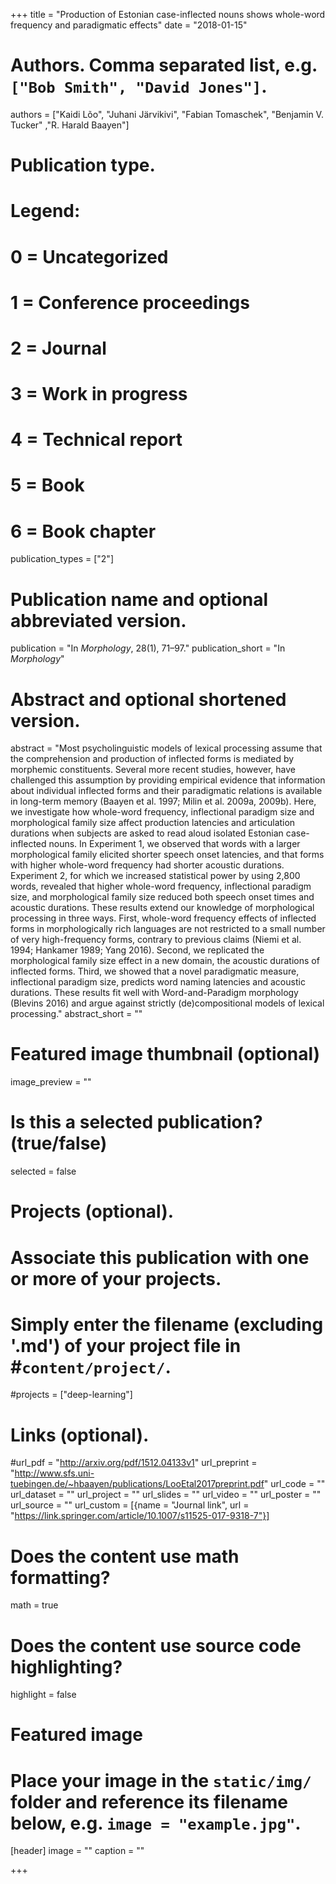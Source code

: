+++
title = "Production of Estonian case-inflected nouns shows whole-word frequency and paradigmatic effects"
date = "2018-01-15"

# Authors. Comma separated list, e.g. `["Bob Smith", "David Jones"]`.
authors = ["Kaidi Lõo", "Juhani Järvikivi", "Fabian Tomaschek", "Benjamin V. Tucker" ,"R. Harald Baayen"]

# Publication type.
# Legend:
# 0 = Uncategorized
# 1 = Conference proceedings
# 2 = Journal
# 3 = Work in progress
# 4 = Technical report
# 5 = Book
# 6 = Book chapter
publication_types = ["2"]

# Publication name and optional abbreviated version.
publication = "In *Morphology*, 28(1), 71–97."
publication_short = "In *Morphology*"

# Abstract and optional shortened version.
abstract = "Most psycholinguistic models of lexical processing assume that the comprehension and production of inflected forms is mediated by morphemic constituents. Several more recent studies, however, have challenged this assumption by providing empirical evidence that information about individual inflected forms and their paradigmatic relations is available in long-term memory (Baayen et al. 1997; Milin et al. 2009a, 2009b). Here, we investigate how whole-word frequency, inflectional paradigm size and morphological family size affect production latencies and articulation durations when subjects are asked to read aloud isolated Estonian case-inflected nouns. In Experiment 1, we observed that words with a larger morphological family elicited shorter speech onset latencies, and that forms with higher whole-word frequency had shorter acoustic durations. Experiment 2, for which we increased statistical power by using 2,800 words, revealed that higher whole-word frequency, inflectional paradigm size, and morphological family size reduced both speech onset times and acoustic durations. These results extend our knowledge of morphological processing in three ways. First, whole-word frequency effects of inflected forms in morphologically rich languages are not restricted to a small number of very high-frequency forms, contrary to previous claims (Niemi et al. 1994; Hankamer 1989; Yang 2016). Second, we replicated the morphological family size effect in a new domain, the acoustic durations of inflected forms. Third, we showed that a novel paradigmatic measure, inflectional paradigm size, predicts word naming latencies and acoustic durations. These results fit well with Word-and-Paradigm morphology (Blevins 2016) and argue against strictly (de)compositional models of lexical processing."
abstract_short = ""

# Featured image thumbnail (optional)
image_preview = ""

# Is this a selected publication? (true/false)
selected = false

# Projects (optional).
#   Associate this publication with one or more of your projects.
#   Simply enter the filename (excluding '.md') of your project file in #`content/project/`.
#projects = ["deep-learning"]

# Links (optional).
#url_pdf = "http://arxiv.org/pdf/1512.04133v1"
url_preprint = "http://www.sfs.uni-tuebingen.de/~hbaayen/publications/LooEtal2017preprint.pdf"
url_code = ""
url_dataset = ""
url_project = ""
url_slides = ""
url_video = ""
url_poster = ""
url_source = ""
url_custom = [{name = "Journal link", url = "https://link.springer.com/article/10.1007/s11525-017-9318-7"}]

# Does the content use math formatting?
math = true

# Does the content use source code highlighting?
highlight = false

# Featured image
# Place your image in the `static/img/` folder and reference its filename below, e.g. `image = "example.jpg"`.
[header]
image = ""
caption = ""

+++
